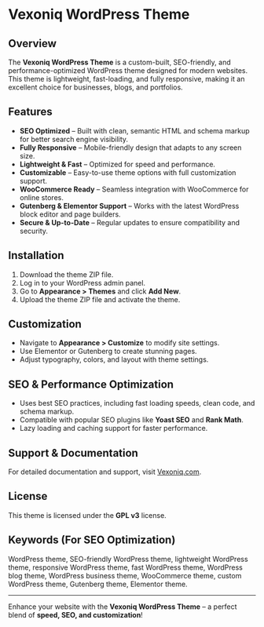 # Vexoniq WordPress Theme

## Overview
The **Vexoniq WordPress Theme** is a custom-built, SEO-friendly, and performance-optimized WordPress theme designed for modern websites. This theme is lightweight, fast-loading, and fully responsive, making it an excellent choice for businesses, blogs, and portfolios.

## Features
- **SEO Optimized** – Built with clean, semantic HTML and schema markup for better search engine visibility.
- **Fully Responsive** – Mobile-friendly design that adapts to any screen size.
- **Lightweight & Fast** – Optimized for speed and performance.
- **Customizable** – Easy-to-use theme options with full customization support.
- **WooCommerce Ready** – Seamless integration with WooCommerce for online stores.
- **Gutenberg & Elementor Support** – Works with the latest WordPress block editor and page builders.
- **Secure & Up-to-Date** – Regular updates to ensure compatibility and security.

## Installation
1. Download the theme ZIP file.
2. Log in to your WordPress admin panel.
3. Go to **Appearance > Themes** and click **Add New**.
4. Upload the theme ZIP file and activate the theme.

## Customization
- Navigate to **Appearance > Customize** to modify site settings.
- Use Elementor or Gutenberg to create stunning pages.
- Adjust typography, colors, and layout with theme settings.

## SEO & Performance Optimization
- Uses best SEO practices, including fast loading speeds, clean code, and schema markup.
- Compatible with popular SEO plugins like **Yoast SEO** and **Rank Math**.
- Lazy loading and caching support for faster performance.

## Support & Documentation
For detailed documentation and support, visit [Vexoniq.com](https://vexoniq.com/).

## License
This theme is licensed under the **GPL v3** license.

## Keywords (For SEO Optimization)
WordPress theme, SEO-friendly WordPress theme, lightweight WordPress theme, responsive WordPress theme, fast WordPress theme, WordPress blog theme, WordPress business theme, WooCommerce theme, custom WordPress theme, Gutenberg theme, Elementor theme.

---
Enhance your website with the **Vexoniq WordPress Theme** – a perfect blend of **speed, SEO, and customization**!